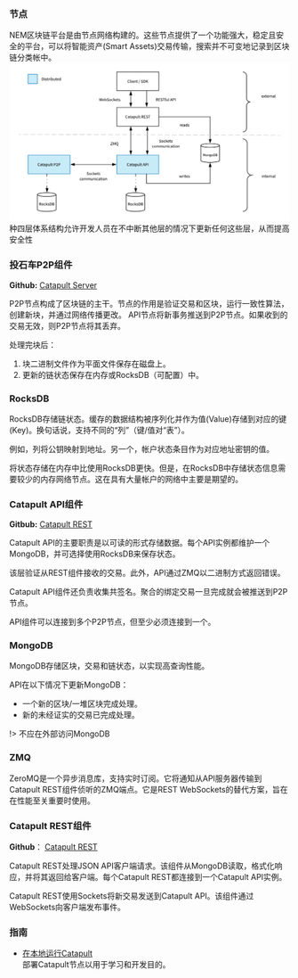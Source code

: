 ### 节点

NEM区块链平台是由节点网络构建的。这些节点提供了一个功能强大，稳定且安全的平台，可以将智能资产(Smart Assets)交易传输，搜索并不可变地记录到区块链分类帐中。
![](/images/four-layer-architecture.png)
种四层体系结构允许开发人员在不中断其他层的情况下更新任何这些层，从而提高安全性

### 投石车P2P组件

**Github:**  [Catapult Server](https://github.com/nemtech/catapult-server)

P2P节点构成了区块链的主干。节点的作用是验证交易和区块，运行一致性算法，创建新块，并通过网络传播更改。
API节点将新事务推送到P2P节点。如果收到的交易无效，则P2P节点将其丢弃。

处理完块后：

1. 块二进制文件作为平面文件保存在磁盘上。
2. 更新的链状态保存在内存或RocksDB（可配置）中。

### RocksDB

RocksDB存储链状态。缓存的数据结构被序列化并作为值(Value)存储到对应的键(Key)。换句话说，支持不同的“列”（键/值对“表”）。

例如，列将公钥映射到地址。另一个，帐户状态条目作为对应地址密钥的值。

将状态存储在内存中比使用RocksDB更快。但是，在RocksDB中存储状态信息需要较少的内存网络节点。这在具有大量帐户的网络中主要是期望的。

### Catapult API组件

**Gitbub:** [Catapult REST](https://github.com/nemtech/catapult-rest)

Catapult API的主要职责是以可读的形式存储数据。每个API实例都维护一个MongoDB，并可选择使用RocksDB来保存状态。

该层验证从REST组件接收的交易。此外，API通过ZMQ以二进制方式返回错误。

Catapult API组件还负责收集共签名。聚合的绑定交易一旦完成就会被推送到P2P节点。

API组件可以连接到多个P2P节点，但至少必须连接到一个。

### MongoDB

MongoDB存储区块，交易和链状态，以实现高查询性能。

API在以下情况下更新MongoDB：

* 一个新的区块/一堆区块完成处理。
* 新的未经证实的交易已完成处理。

!> 不应在外部访问MongoDB

### ZMQ

ZeroMQ是一个异步消息库，支持实时订阅。它将通知从API服务器传输到Catapult REST组件侦听的ZMQ端点。它是REST WebSockets的替代方案，旨在在性能至关重要时使用。

### Catapult REST组件

**Github**： [Catapult REST](https://github.com/nemtech/catapult-rest)

Catapult REST处理JSON API客户端请求。该组件从MongoDB读取，格式化响应，并将其返回给客户端。每个Catapult REST都连接到一个Catapult API实例。

Catapult REST使用Sockets将新交易发送到Catapult API。该组件通过WebSockets向客户端发布事件。

### 指南

* [在本地运行Catapult](https://github.com/tech-bureau/catapult-service-bootstrap/) </br>
部署Catapult节点以用于学习和开发目的。
